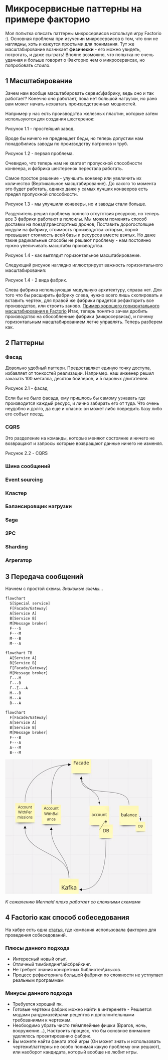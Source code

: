 # Микросервисные паттерны на примере факторио

Моя попытка описать паттерны микросервисов используя игру Factorio :). Основная проблема при изучении микросервисов в том, что они не наглядны, хоть и кажутся простыми для понимания. Тут же масштабирование возникает **физически** - его можно увидеть, потрогать, и даже сыграть! Вполне возможно, что попытка не очень удачная и больше говорит о Факторио чем о микросервисах, но попробовать стоило.

## 1 Масштабирование

Зачем нам вообще масштабировать сервис\фабрику, ведь оно и так работает?
Конечно оно работает, пока нет большой нагрузки, но рано вам может начать нехватать производственных мощностей.

Например у нас есть производство железных пластин, которые затем используются для создания шестеренок:

Рисунок 1.1 - простейший завод.

Вроде бы ничего не предвещает беды, но теперь допустим нам понадобились заводы по производству патронов и труб.

Рисунок 1.2 - первая проблема.

Очевидно, что теперь нам не хватает пропускной способности конвеера, и фабрика шестеренок перестала работать.

Самое простое решение - улучшить конвеер или увеличить их количество (Вертикальное масштабирование). До какого то момента это будет работать, однако даже у самых лучших конвееров есть предел пропускной способности.

Рисунок 1.3 - мы улучшили конвееры, но и заводы стали больше.

Разделитель решил проблему полного отсутствия ресурсов, но теперь все 3 фабрики работают в полсилы. Мы можем поменять способ доставки на поезд\транспортных дронов, Поставить дорогостоящие модули на фабрику, стоимость производства которых, порой превышает стоимость всей базы и ресурсов вместе взятых. Но даже такие радикальные способы не решают проблему - нам постоянно нужно увеличивать масштабы производства.

Рисунок 1.4 - как выглядит горизонтальное масштабирование.

Следующий рисунок наглядно иллюстрирует важность горизонтального масштабирования:

Рисунок 1.4 - 2 вида фабрик.

Слева фабрика использующая модульную архитектуру, справа нет. Для того что бы расширить фабрику слева, нужно всего лишь скопировать и вставить чертеж, для правой же фабрики придется рефакторить все производство, или строить заново. [Пример хорошего горизонтального масштабирования в Factorio](https://youtu.be/dY2nxVNBHQs) Итак, теперь понятно зачем дробить производство на обособленные фабрики (микросервисы), и почему горизонтальным масштабированием легче управлять. Теперь разберем как.

## 2 Паттерны

### Фасад

Довольно удобный паттерн. Предоставляет единую точку доступа, избавляет от тонкостей реализации. Например. наш инженер решил заказать 100 металла, десяток бойлеров, и 5 паровых двигателей.

Рисунок 2.1 - фасад

Если бы не было фасада, ему пришлось бы самому узнавать где производится каждый ресурс, и лично забирать его от туда. Что очень неудобно и долго, да еще и опасно: он может либо повредить базу либо его собъет поезд.

### CQRS

Это разделение на команды, которые меняют состояние и ничего не возвращают и запросы которые возвращают данные ничего не изменяя.

Рисунок 2.2 - CQRS

### Шина сообщений

### Event sourcing

### Кластер

### Балансировщик нагрузки

### Saga

### 2PC

### Sharding

### Агрегатор

## 3 Передача сообщений

Начнем с простой схемы.
*Знакомые схемы...*


```mermaid
flowchart
  S[Special service]
  F[Facade/Gateway]
  A[Service A]
  B[Service B]
  M[Message broker]
  F---S
  F---M
  M---B
  M---A
```

```mermaid
flowchart TB
  A[Service A]
  B[Service B]
  F[Facade/Gateway]
  M[Message broker]
  F---M
  F---B
  F--I---A
  M---B
  M---A
  B---A
```

```mermaid
flowchart
  F[Facade/Gateway]
  A[Service A]
  B[Service B]
  M[Message broker]
  F---B
  F---A
  A---M
  B---M
```

![complex scheme](/images/complex-scheme.png)

*К сожалению Mermaid плохо работает со сложными схемами*

## 4 Factorio как способ собеседования

На хабре есть одна [статья](https://habr.com/ru/company/itsumma/blog/551622/), где компания использовала факторио для проведения собеседований.

### Плюсы данного подхода

- Интересный новый опыт.
- Отличный тимбилдинг\айсбрейкинг.
- Не требует знания конкретных библиотек\языков.
- Процесс рефакторинга большой фабрики по сложности не устпупает реальным программам

### Минусы данного подхода

- Требуется хороший пк.
- Готовые чертежи фабрик можно найти в интеренете - Решается модами рандомазейрами рецептов и дополнительными требованиями к чертежам.
- Необходимо убрать чисто геймплейные фишки (Врагов, ночь, вооружение...), Настроить процесс, что бы основное внимание уделялось проектированию фабрик.
- Вы можете найти фаната этой игры (Он может знать и использовать чертежи\паттерны не особо понимая какую проблему они решают), или наоборот кандидата, который вообще не любит игры.
